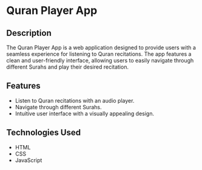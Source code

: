 # Quran Player App

## Description
The Quran Player App is a web application designed to provide users with a seamless experience for listening to Quran recitations. The app features a clean and user-friendly interface, allowing users to easily navigate through different Surahs and play their desired recitation.

## Features
- Listen to Quran recitations with an audio player.
- Navigate through different Surahs.
- Intuitive user interface with a visually appealing design.

## Technologies Used
- HTML
- CSS
- JavaScript